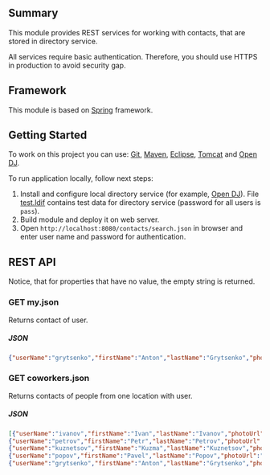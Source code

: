 ## Summary

This module provides REST services for working with contacts, that are stored in directory service.

All services require basic authentication. Therefore, you should use HTTPS in production to avoid security gap.

## Framework

This module is based on [Spring][framework:spring] framework.

## Getting Started

To work on this project you can use: [Git][tool:git], [Maven][tool:maven], [Eclipse][tool:eclipse], [Tomcat][tool:tomcat] and [Open DJ][tool:opendj].

To run application locally, follow next steps:

1. Install and configure local directory service (for example, [Open DJ][tool:opendj]). File [test.ldif](https://github.com/grytsenko/contacts/blob/master/modules/rest/config/test.ldif) contains test data for directory service (password for all users is `pass`).
1. Build module and deploy it on web server.
1. Open `http://localhost:8080/contacts/search.json` in browser and enter user name and password for authentication.
 
## REST API

Notice, that for properties that have no value, the empty string is returned.

### GET my.json

Returns contact of user.

##### JSON

```json
{"userName":"grytsenko","firstName":"Anton","lastName":"Grytsenko","photoUrl":"","mail":"grytsenko@test.com","phone":"3800000004","location":"Donetsk"}
```

### GET coworkers.json

Returns contacts of people from one location with user.

##### JSON

```json
[{"userName":"ivanov","firstName":"Ivan","lastName":"Ivanov","photoUrl":"","mail":"ivanov@test.com","phone":"+3800000000","location":"Donetsk"},
{"userName":"petrov","firstName":"Petr","lastName":"Petrov","photoUrl":"","mail":"petrov@test.ua.com","phone":"+3800000001","location":"Donetsk"},
{"userName":"kuznetsov","firstName":"Kuzma","lastName":"Kuznetsov","photoUrl":"","mail":"kuznetsov@test.com","phone":"+3800000002","location":"Donetsk"},
{"userName":"popov","firstName":"Pavel","lastName":"Popov","photoUrl":"","mail":"popov@test.com","phone":"","location":"Donetsk"},
{"userName":"grytsenko","firstName":"Anton","lastName":"Grytsenko","photoUrl":"","mail":"grytsenko@test.com","phone":"+3800000004","location":"Donetsk"}]
```

[framework:spring]: http://www.springsource.org/

[tool:git]: http://git-scm.com/
[tool:maven]: http://maven.apache.org/
[tool:tomcat]: http://tomcat.apache.org/
[tool:eclipse]: http://www.eclipse.org/
[tool:opendj]: http://forgerock.com/what-we-offer/open-identity-stack/opendj/
